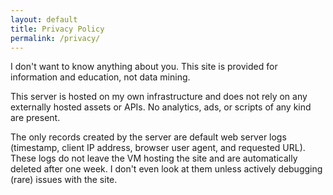 ```yaml
---
layout: default
title: Privacy Policy
permalink: /privacy/
---
```


I don't want to know anything about you. This site is provided for information and education, not data mining.

This server is hosted on my own infrastructure and does not rely on any externally hosted assets or APIs. No analytics,
ads, or scripts of any kind are present.

The only records created by the server are default web server logs (timestamp, client IP address, browser user agent,
and requested URL). These logs do not leave the VM hosting the site and are automatically deleted after one week.
I don't even look at them unless actively debugging (rare) issues with the site.
